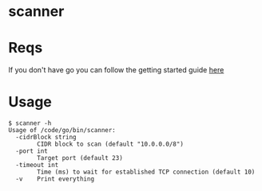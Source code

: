 # scanner
Reqs
==
If you don't have go you can follow the getting started guide [here](https://golang.org/doc/install)

Usage
==
```
$ scanner -h
Usage of /code/go/bin/scanner:
  -cidrBlock string
        CIDR block to scan (default "10.0.0.0/8")
  -port int
        Target port (default 23)
  -timeout int
        Time (ms) to wait for established TCP connection (default 10)
  -v    Print everything
  ```
